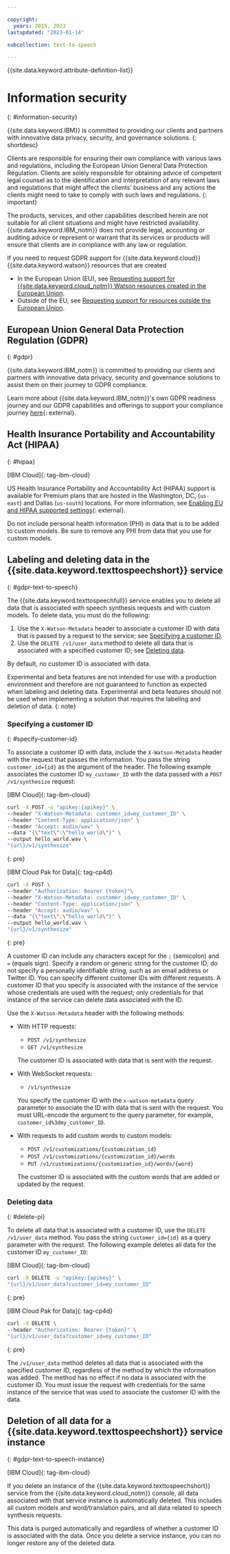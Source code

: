 ```yaml
---

copyright:
  years: 2015, 2023
lastupdated: "2023-01-14"

subcollection: text-to-speech

---
```


{{site.data.keyword.attribute-definition-list}}

# Information security
{: #information-security}

{{site.data.keyword.IBM}} is committed to providing our clients and partners with innovative data privacy, security, and governance solutions.
{: shortdesc}

Clients are responsible for ensuring their own compliance with various laws and regulations, including the European Union General Data Protection Regulation. Clients are solely responsible for obtaining advice of competent legal counsel as to the identification and interpretation of any relevant laws and regulations that might affect the clients’ business and any actions the clients might need to take to comply with such laws and regulations.
{: important}

The products, services, and other capabilities described herein are not suitable for all client situations and might have restricted availability. {{site.data.keyword.IBM_notm}} does not provide legal, accounting or auditing advice or represent or warrant that its services or products will ensure that clients are in compliance with any law or regulation.

If you need to request GDPR support for {{site.data.keyword.cloud}} {{site.data.keyword.watson}} resources that are created

-   In the European Union (EU), see [Requesting support for {{site.data.keyword.cloud_notm}} Watson resources created in the European Union](/docs/watson?topic=watson-gdpr-sar#request-EU).
-   Outside of the EU, see [Requesting support for resources outside the European Union](/docs/watson?topic=watson-gdpr-sar#request-non-EU).

## European Union General Data Protection Regulation (GDPR)
{: #gdpr}

{{site.data.keyword.IBM_notm}} is committed to providing our clients and partners with innovative data privacy, security and governance solutions to assist them on their journey to GDPR compliance.

Learn more about {{site.data.keyword.IBM_notm}}'s own GDPR readiness journey and our GDPR capabilities and offerings to support your compliance journey [here](http://www.ibm.com/gdpr){: external}.

## Health Insurance Portability and Accountability Act (HIPAA)
{: #hipaa}

[IBM Cloud]{: tag-ibm-cloud}

US Health Insurance Portability and Accountability Act (HIPAA) support is available for Premium plans that are hosted in the Washington, DC, (`us-east`) and Dallas (`us-south`) locations. For more information, see [Enabling EU and HIPAA supported settings](https://cloud.ibm.com/docs/account?topic=account-eu-hipaa-supported#eu-hipaa-supported){: external}.

Do not include personal health information (PHI) in data that is to be added to custom models. Be sure to remove any PHI from data that you use for custom models.

## Labeling and deleting data in the {{site.data.keyword.texttospeechshort}} service
{: #gdpr-text-to-speech}

The {{site.data.keyword.texttospeechfull}} service enables you to delete all data that is associated with speech synthesis requests and with custom models. To delete data, you must do the following:

1.  Use the `X-Watson-Metadata` header to associate a customer ID with data that is passed by a request to the service; see [Specifying a customer ID](#specify-customer-id).
1.  Use the `DELETE /v1/user_data` method to delete all data that is associated with a specified customer ID; see [Deleting data](#delete-pi).

By default, no customer ID is associated with data.

Experimental and beta features are not intended for use with a production environment and therefore are not guaranteed to function as expected when labeling and deleting data. Experimental and beta features should not be used when implementing a solution that requires the labeling and deletion of data.
{: note}

### Specifying a customer ID
{: #specify-customer-id}

To associate a customer ID with data, include the `X-Watson-Metadata` header with the request that passes the information. You pass the string `customer_id={id}` as the argument of the header. The following example associates the customer ID `my_customer_ID` with the data passed with a `POST /v1/synthesize` request:

[IBM Cloud]{: tag-ibm-cloud}

```bash
curl -X POST -u "apikey:{apikey}" \
--header "X-Watson-Metadata: customer_id=my_customer_ID" \
--header "Content-Type: application/json" \
--header "Accept: audio/wav" \
--data "{\"text\":\"hello world\"}" \
--output hello_world.wav \
"{url}/v1/synthesize"
```
{: pre}

[IBM Cloud Pak for Data]{: tag-cp4d}

```bash
curl -X POST \
--header "Authorization: Bearer {token}"\
--header "X-Watson-Metadata: customer_id=my_customer_ID" \
--header "Content-Type: application/json" \
--header "Accept: audio/wav" \
--data "{\"text\":\"hello world\"}" \
--output hello_world.wav \
"{url}/v1/synthesize"
```
{: pre}

A customer ID can include any characters except for the `;` (semicolon) and `=` (equals sign). Specify a random or generic string for the customer ID; do not specify a personally identifiable string, such as an email address or Twitter ID. You can specify different customer IDs with different requests. A customer ID that you specify is associated with the instance of the service whose credentials are used with the request; only credentials for that instance of the service can delete data associated with the ID.

Use the `X-Watson-Metadata` header with the following methods:

-   With HTTP requests:
    -   `POST /v1/synthesize`
    -   `GET /v1/synthesize`

    The customer ID is associated with data that is sent with the request.

-   With WebSocket requests:
    -   `/v1/synthesize`

    You specify the customer ID with the `x-watson-metadata` query parameter to associate the ID with data that is sent with the request. You must URL-encode the argument to the query parameter, for example, `customer_id%3dmy_customer_ID`.

-   With requests to add custom words to custom models:
    -   `POST /v1/customizations/{customization_id}`
    -   `POST /v1/customizations/{customization_id}/words`
    -   `PUT /v1/customizations/{customization_id}/words/{word}`

    The customer ID is associated with the custom words that are added or updated by the request.

### Deleting data
{: #delete-pi}

To delete all data that is associated with a customer ID, use the `DELETE /v1/user_data` method. You pass the string `customer_id={id}` as a query parameter with the request. The following example deletes all data for the customer ID `my_customer_ID`:

[IBM Cloud]{: tag-ibm-cloud}

```bash
curl -X DELETE -u "apikey:{apikey}" \
"{url}/v1/user_data?customer_id=my_customer_ID"
```
{: pre}

[IBM Cloud Pak for Data]{: tag-cp4d}

```bash
curl -X DELETE \
--header "Authorization: Bearer {token}" \
"{url}/v1/user_data?customer_id=my_customer_ID"
```
{: pre}

The `/v1/user_data` method deletes all data that is associated with the specified customer ID, regardless of the method by which the information was added. The method has no effect if no data is associated with the customer ID. You must issue the request with credentials for the same instance of the service that was used to associate the customer ID with the data.

## Deletion of all data for a {{site.data.keyword.texttospeechshort}} service instance
{: #gdpr-text-to-speech-instance}

[IBM Cloud]{: tag-ibm-cloud}

If you delete an instance of the {{site.data.keyword.texttospeechshort}} service from the {{site.data.keyword.cloud_notm}} console, all data associated with that service instance is automatically deleted. This includes all custom models and word/translation pairs, and all data related to speech synthesis requests.

This data is purged automatically and regardless of whether a customer ID is associated with the data. Once you delete a service instance, you can no longer restore any of the deleted data.
